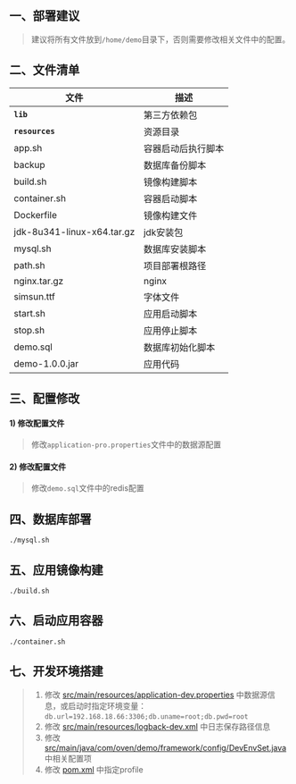 ## 一、部署建议

> 建议将所有文件放到`/home/demo`目录下，否则需要修改相关文件中的配置。

## 二、文件清单

| 文件                         | 描述        |
|----------------------------|-----------|
| __`lib`__                  | 第三方依赖包    |
| __`resources`__            | 资源目录      |
| app.sh                     | 容器启动后执行脚本 |
| backup                     | 数据库备份脚本   |
| build.sh                   | 镜像构建脚本    |
| container.sh               | 容器启动脚本    |
| Dockerfile                 | 镜像构建文件    |
| jdk-8u341-linux-x64.tar.gz | jdk安装包    |
| mysql.sh                   | 数据库安装脚本   |
| path.sh                    | 项目部署根路径   |
| nginx.tar.gz               | nginx     |
| simsun.ttf                 | 字体文件      |
| start.sh                   | 应用启动脚本    |
| stop.sh                    | 应用停止脚本    |
| demo.sql                   | 数据库初始化脚本  |
| demo-1.0.0.jar             | 应用代码      |

## 三、配置修改

#### 1) 修改配置文件

> 修改`application-pro.properties`文件中的数据源配置

#### 2) 修改配置文件

> 修改`demo.sql`文件中的redis配置

## 四、数据库部署

```shell
./mysql.sh
```

## 五、应用镜像构建

```shell
./build.sh
```

## 六、启动应用容器

```shell
./container.sh
```

## 七、开发环境搭建

> 1. 修改 [src/main/resources/application-dev.properties](./src/main/resources/application-dev.properties) 中数据源信息，或启动时指定环境变量：`db.url=192.168.18.66:3306;db.uname=root;db.pwd=root`
> 2. 修改 [src/main/resources/logback-dev.xml](./src/main/resources/logback-dev.xml) 中日志保存路径信息
> 3. 修改 [src/main/java/com/oven/demo/framework/config/DevEnvSet.java](./src/main/java/com/oven/demo/framework/config/DevEnvSet.java) 中相关配置项
> 4. 修改 [pom.xml](./pom.xml) 中指定profile